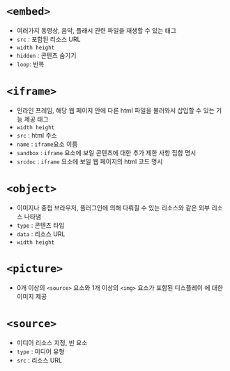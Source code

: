# `<embed>`
- 여러가지 동영상, 음악, 플래시 관련 파일을 재생할 수 있는 태그
- `src` : 포함된 리소스 URL
- `width height`
- `hidden` : 콘텐츠 숨기기
- `loop`: 반복
# `<iframe>`
- 인라인 프레임, 해당 웹 페이지 안에 다른 html 파일을 불러와서 삽입할 수 있는 기능 제공 태그
- `width height`
- `src` : html 주소
- `name` : `iframe`요소 이름
- `sandbox` : `iframe` 요소에 보일 콘텐츠에 대한 추가 제한 사항 집합 명시
- `srcdoc` : `iframe` 요소에 보일 웹 페이지의 html 코드 명시
# `<object>`
- 이미지나 중첩 브라우저, 플러그인에 의해 다뤄질 수 있는 리소스와 같은 외부 리소스 나타냄
- `type` : 콘텐츠 타입
- `data` : 리소스 URL
- `width height`
# `<picture>`
- 0개 이상의 `<source>` 요소와 1개 이상의 `<img>` 요소가 포함된 디스플레이 에 대한 이미지 제공
# `<source>`
- 미디어 리소스 지정, 빈 요소
- `type` : 미디어 유형
- `src` : 리소스 URL
